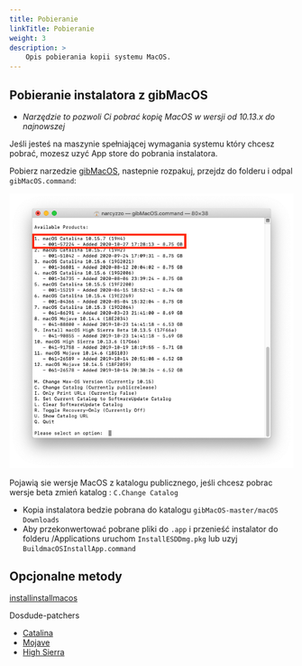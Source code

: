 ```yaml
---
title: Pobieranie
linkTitle: Pobieranie
weight: 3
description: >
    Opis pobierania kopii systemu MacOS.
---
```



## Pobieranie instalatora z gibMacOS

 * *Narzędzie to pozwoli Ci pobrać kopię MacOS w wersji od 10.13.x do najnowszej* 

Jeśli jesteś na maszynie spełniającej wymagania systemu który chcesz pobrać, mozesz uzyć App store do pobrania instalatora.

Pobierz narzedzie [gibMacOS](https://github.com/corpnewt/gibMacOS), nastepnie rozpakuj, przejdz do folderu i odpal `gibMacOS.command`:

![alt](gibmacos.png)

Pojawią sie wersje MacOS z katalogu publicznego, jeśli chcesz pobrac wersje beta zmień katalog : `C.Change Catalog`

* Kopia instalatora bedzie pobrana do katalogu `gibMacOS-master/macOS Downloads`
* Aby przekonwertować pobrane pliki do `.app` i przenieść instalator do folderu /Applications uruchom `InstallESDDmg.pkg` lub uzyj `BuildmacOSInstallApp.command`

## Opcjonalne metody 

[installinstallmacos](https://github.com/munki/macadmin-scripts/blob/main/installinstallmacos.py)

Dosdude-patchers
* [Catalina](http://dosdude1.com/catalina/)
* [Mojave](http://dosdude1.com/mojave/)
* [High Sierra](http://dosdude1.com/highsierra/)
